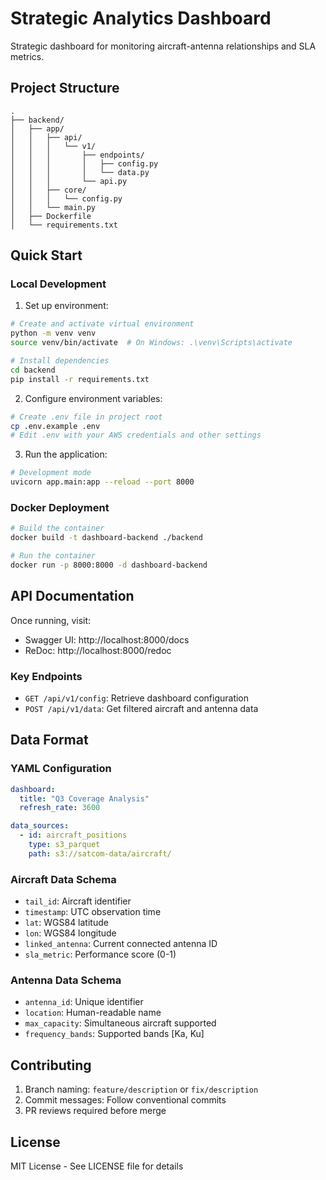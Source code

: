 # Strategic Analytics Dashboard

Strategic dashboard for monitoring aircraft-antenna relationships and SLA metrics.

## Project Structure

```
.
├── backend/
│   ├── app/
│   │   ├── api/
│   │   │   └── v1/
│   │   │       ├── endpoints/
│   │   │       │   ├── config.py
│   │   │       │   └── data.py
│   │   │       └── api.py
│   │   ├── core/
│   │   │   └── config.py
│   │   └── main.py
│   ├── Dockerfile
│   └── requirements.txt
```

## Quick Start

### Local Development

1. Set up environment:
```bash
# Create and activate virtual environment
python -m venv venv
source venv/bin/activate  # On Windows: .\venv\Scripts\activate

# Install dependencies
cd backend
pip install -r requirements.txt
```

2. Configure environment variables:
```bash
# Create .env file in project root
cp .env.example .env
# Edit .env with your AWS credentials and other settings
```

3. Run the application:
```bash
# Development mode
uvicorn app.main:app --reload --port 8000
```

### Docker Deployment

```bash
# Build the container
docker build -t dashboard-backend ./backend

# Run the container
docker run -p 8000:8000 -d dashboard-backend
```

## API Documentation

Once running, visit:
- Swagger UI: http://localhost:8000/docs
- ReDoc: http://localhost:8000/redoc

### Key Endpoints

- `GET /api/v1/config`: Retrieve dashboard configuration
- `POST /api/v1/data`: Get filtered aircraft and antenna data

## Data Format

### YAML Configuration
```yaml
dashboard:
  title: "Q3 Coverage Analysis"
  refresh_rate: 3600

data_sources:
  - id: aircraft_positions
    type: s3_parquet
    path: s3://satcom-data/aircraft/
```

### Aircraft Data Schema
- `tail_id`: Aircraft identifier
- `timestamp`: UTC observation time
- `lat`: WGS84 latitude
- `lon`: WGS84 longitude
- `linked_antenna`: Current connected antenna ID
- `sla_metric`: Performance score (0-1)

### Antenna Data Schema
- `antenna_id`: Unique identifier
- `location`: Human-readable name
- `max_capacity`: Simultaneous aircraft supported
- `frequency_bands`: Supported bands [Ka, Ku]

## Contributing

1. Branch naming: `feature/description` or `fix/description`
2. Commit messages: Follow conventional commits
3. PR reviews required before merge

## License

MIT License - See LICENSE file for details
